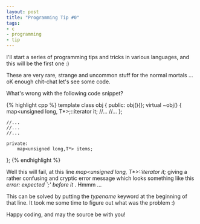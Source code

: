 ```yaml
--- 
layout: post
title: "Programming Tip #0"
tags: 
- c
- programming
- tip
---
```

I'll start a series of programming tips and tricks in various languages, and this will be the first one :)

These are very rare, strange and uncommon stuff for the normal mortals ... oK enough chit-chat let's see some code.

What's wrong with the following code snippet?

{% highlight cpp %}
template <typename T>
class obj
{
	public:
		obj(){};
		virtual ~obj()
		{
			map<unsigned long, T*>;::iterator it;
			//...
			//...
		};
	
	//...
	//...
	//...
		
	private:
		map<unsigned long,T*> items;
};
{% endhighlight %}

Well this will fail, at this line <em>map&lt;unsigned long, T*&gt;::iterator it;</em> giving a rather confusing and cryptic error message which looks something like this <em>error: expected `;' before it</em> . Hmmm ...

This can be solved by putting the <em>typename</em> keyword at the beginning of that line. It took me some time to figure out what was the problem :)

Happy coding, and may the source be with you!
